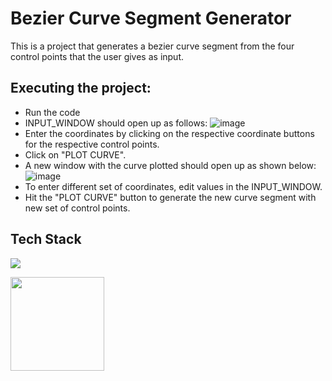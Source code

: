 # Bezier Curve Segment Generator
This is a project that generates a bezier curve segment from the four control points that the user gives as input.

## Executing the project:
  
  - Run the code 
  - INPUT_WINDOW should open up as follows:
    ![image](https://user-images.githubusercontent.com/85937463/122043939-8a8d5100-cdf9-11eb-95e3-49a7dd9d0441.png)
  - Enter the coordinates by clicking on the respective coordinate buttons for the respective control points.
  - Click on "PLOT CURVE".
  - A new window with the curve plotted should open up as shown below:
    ![image](https://user-images.githubusercontent.com/85937463/122044443-21f2a400-cdfa-11eb-9ba7-9596f8def2ca.png)
  - To enter different set of coordinates, edit values in the INPUT_WINDOW. 
  - Hit the "PLOT CURVE" button to generate the new curve segment with new set of control points.

## Tech Stack
![](https://forthebadge.com/images/badges/made-with-python.svg)

<img target="_blank" src="https://upload.wikimedia.org/wikipedia/commons/thumb/0/0b/Qt_logo_2016.svg/1200px-Qt_logo_2016.svg.png" width=150>
